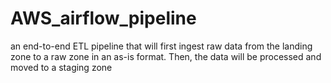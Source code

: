 # AWS_airflow_pipeline
an end-to-end ETL pipeline that will first ingest raw data from the landing zone to a raw zone in an as-is format. Then, the data will be processed and moved to a staging zone
